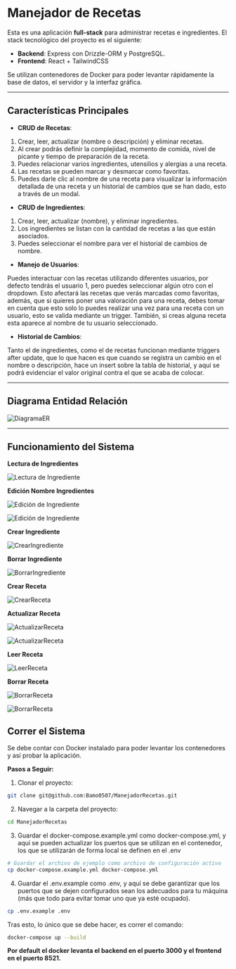 # Manejador de Recetas

Esta es una aplicación **full-stack** para administrar recetas e ingredientes. El stack tecnológico del proyecto es el siguiente:

- **Backend**: Express con Drizzle-ORM y PostgreSQL.
- **Frontend**: React + TailwindCSS

Se utilizan contenedores de Docker para poder levantar rápidamente la base de datos, el servidor y la interfaz gráfica.

---

## Características Principales

- **CRUD de Recetas**:

1. Crear, leer, actualizar (nombre o descripción) y eliminar recetas.
2. Al crear podrás definir la complejidad, momento de comida, nivel de picante y tiempo de preparación de la receta.
3. Puedes relacionar varios ingredientes, utensilios y alergias a una receta.
4. Las recetas se pueden marcar y desmarcar como favoritas.
5. Puedes darle clic al nombre de una receta para visualizar la información detallada de una receta y un historial de cambios que se han dado, esto a través de un modal.

- **CRUD de Ingredientes**:

1. Crear, leer, actualizar (nombre), y eliminar ingredientes.
2. Los ingredientes se listan con la cantidad de recetas a las que están asociados.
3. Puedes seleccionar el nombre para ver el historial de cambios de nombre.

- **Manejo de Usuarios**:

Puedes interactuar con las recetas utilizando diferentes usuarios, por defecto tendrás el usuario 1, pero puedes seleccionar algún otro con el dropdown. Esto afectará las recetas que verás marcadas como favoritas, además, que si quieres poner una valoración para una receta, debes tomar en cuenta que esto solo lo puedes realizar una vez para una receta con un usuario, esto se valida mediante un trigger. También, si creas alguna receta esta aparece al nombre de tu usuario seleccionado.

- **Historial de Cambios**:

Tanto el de ingredientes, como el de recetas funcionan mediante triggers after update, que lo que hacen es que cuando se registra un cambio en el nombre o descripción, hace un insert sobre la tabla de historial, y aquí se podrá evidenciar el valor original contra el que se acaba de colocar.

--- 

## Diagrama Entidad Relación

![DiagramaER](resources/der.png)

---

## Funcionamiento del Sistema

**Lectura de Ingredientes**

![Lectura de Ingrediente](resources/read_ing.png)

**Edición Nombre Ingredientes**

![Edición de Ingrediente](resources/update_ing.png)

![Edición de Ingrediente](resources/update1_ing.png)

**Crear Ingrediente**

![CrearIngrediente](resources/create_ing.png)

**Borrar Ingrediente**

![BorrarIngrediente](resources/del_ing.png)

**Crear Receta**

![CrearReceta](resources/create_rec.png)

**Actualizar Receta**

![ActualizarReceta](resources/update_rec.png)

![ActualizarReceta](resources/update2_rec.png)

**Leer Receta**

![LeerReceta](resources/lect_rec.png)

**Borrar Receta**

![BorrarReceta](resources/del1_rec.png)

![BorrarReceta](resources/del2_rec.png)

## Correr el Sistema

Se debe contar con Docker instalado para poder levantar los contenedores y así probar la aplicación.

**Pasos a Seguir:**

1. Clonar el proyecto:

```bash
git clone git@github.com:Bamo0507/ManejadorRecetas.git
```

2. Navegar a la carpeta del proyecto:

```bash
cd ManejadorRecetas
```

3. Guardar el docker-compose.example.yml como docker-compose.yml, y aquí se pueden actualizar los puertos que se utilizan en el contenedor, los que se utilizarán de forma local se definen en el .env

```bash
# Guardar el archivo de ejemplo como archivo de configuración activo
cp docker-compose.example.yml docker-compose.yml
```

4. Guardar el .env.example como .env, y aquí se debe garantizar que los puertos que se dejen configurados sean los adecuados para tu máquina (más que todo para evitar tomar uno que ya esté ocupado).

```bash
cp .env.example .env
```

Tras esto, lo único que se debe hacer, es correr el comando:

```bash
docker-compose up --build
```

**Por default el docker levanta el backend en el puerto 3000 y el frontend en el puerto 8521.**

